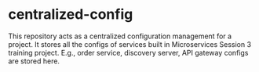 # centralized-config
This repository acts as a centralized configuration management for a project. It stores all the configs of services built in Microservices Session 3 training project. E.g., order service, discovery server, API gateway configs are stored here.
